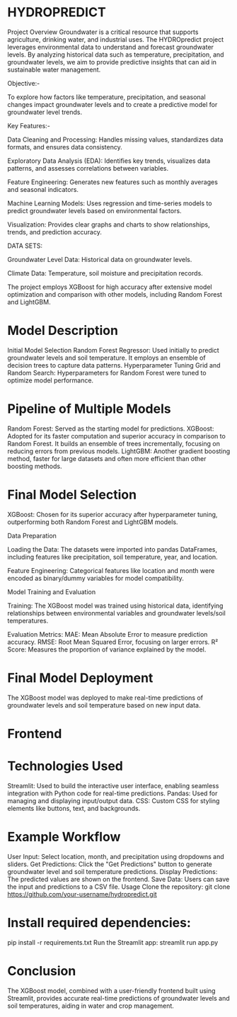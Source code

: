 # HYDROPREDICT
Project Overview
Groundwater is a critical resource that supports agriculture, drinking water, and industrial uses. The HYDROpredict project leverages environmental data to understand and forecast groundwater levels. By analyzing historical data such as temperature, precipitation, and groundwater levels, we aim to provide predictive insights that can aid in sustainable water management.

Objective:-

To explore how factors like temperature, precipitation, and seasonal changes impact groundwater levels and to create a predictive model for groundwater level trends.

Key Features:-

Data Cleaning and Processing: Handles missing values, standardizes data formats, and ensures data consistency.

Exploratory Data Analysis (EDA): Identifies key trends, visualizes data patterns, and assesses correlations between variables.

Feature Engineering: Generates new features such as monthly averages and seasonal indicators.

Machine Learning Models: Uses regression and time-series models to predict groundwater levels based on environmental factors.

Visualization: Provides clear graphs and charts to show relationships, trends, and prediction accuracy.

DATA SETS:

Groundwater Level Data: Historical data on groundwater levels.

Climate Data: Temperature, soil moisture and precipitation records.

The project employs XGBoost for high accuracy after extensive model optimization and comparison with other models, including Random Forest and LightGBM.

# Model Description
Initial Model Selection
Random Forest Regressor: Used initially to predict groundwater levels and soil temperature. It employs an ensemble of decision trees to capture data patterns.
Hyperparameter Tuning
Grid and Random Search: Hyperparameters for Random Forest were tuned to optimize model performance.

# Pipeline of Multiple Models
Random Forest: Served as the starting model for predictions.
XGBoost: Adopted for its faster computation and superior accuracy in comparison to Random Forest. It builds an ensemble of trees incrementally, focusing on reducing errors from previous models.
LightGBM: Another gradient boosting method, faster for large datasets and often more efficient than other boosting methods.

# Final Model Selection
XGBoost: Chosen for its superior accuracy after hyperparameter tuning, outperforming both Random Forest and LightGBM models.

Data Preparation

Loading the Data: The datasets were imported into pandas DataFrames, including features like precipitation, soil temperature, year, and location.

Feature Engineering: Categorical features like location and month were encoded as binary/dummy variables for model compatibility.

Model Training and Evaluation

Training: The XGBoost model was trained using historical data, identifying relationships between environmental variables and groundwater levels/soil temperatures.

Evaluation Metrics:
MAE: Mean Absolute Error to measure prediction accuracy.
RMSE: Root Mean Squared Error, focusing on larger errors.
R² Score: Measures the proportion of variance explained by the model.

# Final Model Deployment
The XGBoost model was deployed to make real-time predictions of groundwater levels and soil temperature based on new input data.

# Frontend

# Technologies Used
Streamlit: Used to build the interactive user interface, enabling seamless integration with Python code for real-time predictions.
Pandas: Used for managing and displaying input/output data.
CSS: Custom CSS for styling elements like buttons, text, and backgrounds.

# Example Workflow
User Input: Select location, month, and precipitation using dropdowns and sliders.
Get Predictions: Click the "Get Predictions" button to generate groundwater level and soil temperature predictions.
Display Predictions: The predicted values are shown on the frontend.
Save Data: Users can save the input and predictions to a CSV file.
Usage
Clone the repository:
git clone https://github.com/your-username/hydropredict.git
# Install required dependencies:
pip install -r requirements.txt
Run the Streamlit app:
streamlit run app.py

# Conclusion
The XGBoost model, combined with a user-friendly frontend built using Streamlit, provides accurate real-time predictions of groundwater levels and soil temperatures, aiding in water and crop management.


